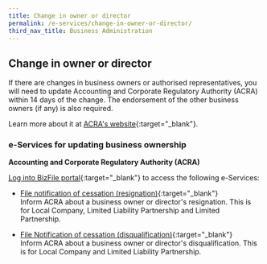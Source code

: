 ```yaml
---
title: Change in owner or director
permalink: /e-services/change-in-owner-or-director/
third_nav_title: Business Administration
---
```


## Change in owner or director

If there are changes in business owners or authorised representatives, you will need to update Accounting and Corporate Regulatory Authority (ACRA) within 14 days of the change. The endorsement of the other business owners (if any) is also required.

Learn more about it at [ACRA's website](https://www.acra.gov.sg/how-to-guides/updating-information-of-sole-proprietorships-and-partnerships/changes-in-business-information-and-appointments-of-business-owners-and-authorised-representatives){:target="_blank"}.

### e-Services for updating business ownership

**Accounting and Corporate Regulatory Authority (ACRA)**

[Log into BizFile portal](https://www.bizfile.gov.sg){:target="_blank"} to access the following e-Services:

- [File notification of cessation (resignation)](https://www.bizfile.gov.sg/){:target="_blank"}
  <br>Inform ACRA about a business owner or director's resignation. This is for Local Company, Limited Liability Partnership and Limited Partnership.

- [File Notification of cessation (disqualification)](https://oursggrants.gov.sg/){:target="_blank"}
  <br>Inform ACRA about a business owner or director's disqualification. This is for Local Company and Limited Liability Partnership.
